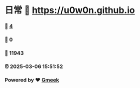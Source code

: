 # 日常 :link: https://u0w0n.github.io 
### :page_facing_up: [4](https://u0w0n.github.io/tag.html) 
### :speech_balloon: 0 
### :hibiscus: 11943 
### :alarm_clock: 2025-03-06 15:51:52 
### Powered by :heart: [Gmeek](https://github.com/Meekdai/Gmeek)
